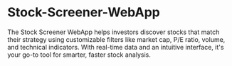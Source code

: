 # Stock-Screener-WebApp
The Stock Screener WebApp helps investors discover stocks that match their strategy using customizable filters like market cap, P/E ratio, volume, and technical indicators. With real-time data and an intuitive interface, it's your go-to tool for smarter, faster stock analysis.
